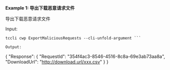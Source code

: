 **Example 1: 导出下载恶意请求文件**

导出下载恶意请求文件

Input: 

```
tccli cwp ExportMaliciousRequests --cli-unfold-argument ```

Output: 
```
{
    "Response": {
        "RequestId": "354f4ac3-8546-4516-8c8a-69e3ab73aa8a",
        "DownloadUrl": "http://download.url/xxx.csv"
    }
}
```


